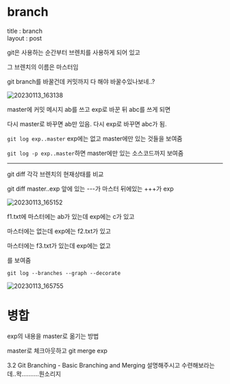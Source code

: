# branch

title : branch  
layout : post


git은 사용하는 순간부터 브렌치를 사용하게 되어 있고

그 브렌치의 이름은 마스터임

git branch를 바꿀건데 커밋까지 다 해야 바꿀수있나보네..?

![20230113_163138](https://user-images.githubusercontent.com/122002745/212263145-0d5eaf5e-8d30-42ff-9473-3b15bffd1ad4.png)





master에 커밋 메시지 ab를 쓰고 exp로 바꾼 뒤 abc를 쓰게 되면

다시 master로 바꾸면 ab만 있음. 다시 exp로 바꾸면 abc가 됨.


`git log exp..master` exp에는 없고 master에만 있는 것들을 보여줌

`git log -p exp..master`하면 master에만 있는 소스코드까지 보여줌

-------

git diff 각각 브렌치의 현재상태를 비교



git diff master..exp 앞에 있는 ---가 마스터 뒤에있는 +++가 exp

![20230113_165152](https://user-images.githubusercontent.com/122002745/212266843-f72a060a-6568-4cd9-8ee9-c5670b05b678.png)




f1.txt에 마스터에는 ab가 있는데 exp에는 c가 있고

마스터에는 없는데 exp에는 f2.txt가 있고

마스터에는 f3.txt가 있는데 exp에는 없고

를 보여줌



`git log --branches --graph --decorate`




![20230113_165755](https://user-images.githubusercontent.com/122002745/212268132-99f7111d-570c-4942-9cba-768088773771.png)




# 병합

exp의 내용을 master로 옮기는 방법

master로 체크아웃하고 git merge exp


3.2 Git Branching - Basic Branching and Merging 설명해주시고 수련해보라는데..왁..........뭔소리지
